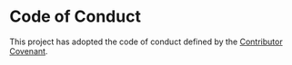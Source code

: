 # Code of Conduct

This project has adopted the code of conduct defined by the [Contributor Covenant](https://www.contributor-covenant.org/).
